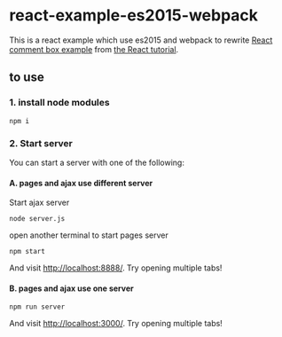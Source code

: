 # react-example-es2015-webpack
This is a react example which use es2015 and webpack to rewrite [React comment box example](https://github.com/reactjs/react-tutorial) from [the React tutorial](http://facebook.github.io/react/docs/tutorial.html).

## to use
### 1. install node modules
```
npm i
```
### 2. Start server
You can start a server with one of the following:
#### A. pages and ajax use different server
Start ajax server
```
node server.js

```
open another terminal to start pages server
```
npm start
```
And visit <http://localhost:8888/>. Try opening multiple tabs!

#### B. pages and ajax use one server
```
npm run server
```

And visit <http://localhost:3000/>. Try opening multiple tabs!
